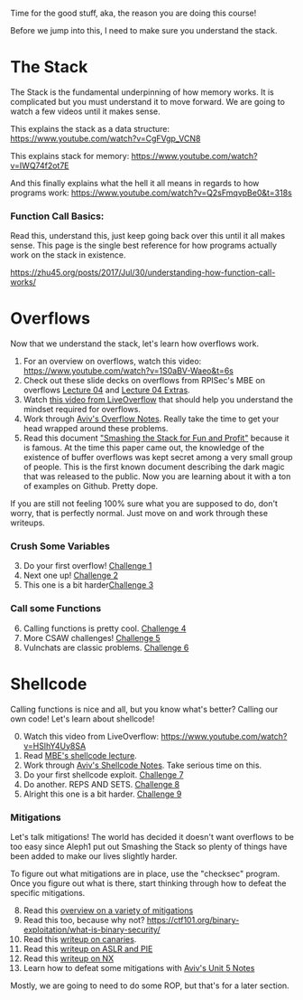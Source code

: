 Time for the good stuff, aka, the reason you are doing this course!

Before we jump into this, I need to make sure you understand the stack. 

# The Stack

The Stack is the fundamental underpinning of how memory works. It is complicated but you must understand it to move forward. We are going to watch a few videos until it makes sense. 

This explains the stack as a data structure: <https://www.youtube.com/watch?v=CgFVgp_VCN8>

This explains stack for memory: <https://www.youtube.com/watch?v=IWQ74f2ot7E>

And this finally explains what the hell it all means in regards to how programs work: <https://www.youtube.com/watch?v=Q2sFmqvpBe0&t=318s>

### Function Call Basics:

Read this, understand this, just keep going back over this until it all makes sense. This page is the single best reference for how programs actually work on the stack in existence.

<https://zhu45.org/posts/2017/Jul/30/understanding-how-function-call-works/>


# Overflows

Now that we understand the stack, let's learn how overflows work.

1. For an overview on overflows, watch this video: <https://www.youtube.com/watch?v=1S0aBV-Waeo&t=6s>
2. Check out these slide decks on overflows from RPISec's MBE on overflows [Lecture 04](04_lecture.pdf) and [Lecture 04 Extras](04_lecture_extras.pdf). 
3. Watch [this video from LiveOverflow](https://www.youtube.com/watch?v=T03idxny9jE) that should help you understand the mindset required for overflows.
4. Work through [Aviv's Overflow Notes](unit_03.md). Really take the time to get your head wrapped around these problems. 
5. Read this document ["Smashing the Stack for Fun and Profit"](http://www.phrack.org/issues/49/14.html#article) because it is famous. At the time this paper came out, the knowledge of the existence of buffer overflows was kept secret among a very small group of people. This is the first known document describing the dark magic that was released to the public. Now you are learning about it with a ton of examples on Github. Pretty dope.

If you are still not feeling 100% sure what you are supposed to do, don't worry, that is perfectly normal. Just move on and work through these writeups.

### Crush Some Variables 

3. Do your first overflow! [Challenge 1](04-bof_variable/tamu19_pwn1/)
4. Next one up! [Challenge 2](04-bof_variable/tw17_justdoit/)
5. This one is a bit harder[Challenge 3](04-bof_variable/csaw18_boi/)

### Call some Functions

6. Calling functions is pretty cool. [Challenge 4](05-bof_callfunction/csaw16_warmup/)
7. More CSAW challenges! [Challenge 5](05-bof_callfunction/csaw18_getit/)
8. Vulnchats are classic problems. [Challenge 6](05-bof_callfunction/tu17_vulnchat/)


# Shellcode 

Calling functions is nice and all, but you know what's better? Calling our own code! Let's learn about shellcode! 

0. Watch this video from LiveOverflow: <https://www.youtube.com/watch?v=HSlhY4Uy8SA>
1. Read [MBE's shellcode lecture](05_lecture.pdf).
2. Work through [Aviv's Shellcode Notes](unit_04.md). Take serious time on this. 
3. Do your first shellcode exploit. [Challenge 7](06-bof_shellcode/csaw17_pilot/)
4. Do another. REPS AND SETS. [Challenge 8](06-bof_shellcode/tamu19_pwn3/)
5. Alright this one is a bit harder. [Challenge 9](06-bof_shellcode/tu18_shellaeasy/)

### Mitigations 

Let's talk mitigations! The world has decided it doesn't want overflows to be too easy since Aleph1 put out Smashing the Stack so plenty of things have been added to make our lives slightly harder. 

To figure out what mitigations are in place, use the "checksec" program. Once you figure out what is there, start thinking through how to defeat the specific mitigations. 

8. Read this [overview on a variety of mitigations](https://resources.infosecinstitute.com/topic/how-to-mitigate-buffer-overflow-vulnerabilities/)
9. Read this too, because why not? <https://ctf101.org/binary-exploitation/what-is-binary-security/>
10. Read this [writeup on canaries](7.1-mitigation_canary/readme.md).
11. Read this [writeup on ASLR and PIE](5.1-mitigation_aslr_pie/readme.md)
12. Read this [writeup on NX](6.1-mitigation_nx/readme.md)
13. Learn how to defeat some mitigations with [Aviv's Unit 5 Notes](unit_05.md)

Mostly, we are going to need to do some ROP, but that's for a later section.

